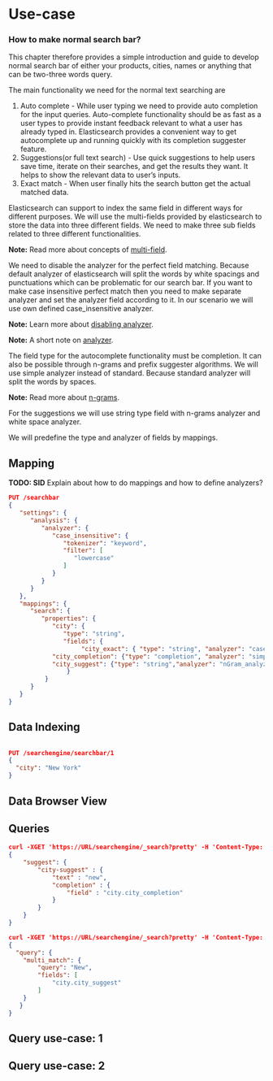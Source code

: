 # Use-case

### How to make normal search bar?

This chapter therefore provides a simple introduction and guide to develop normal search bar of either your products, cities, names or anything that can be two-three words query. 

The main functionality we need for the normal text searching are

1. Auto complete - While user typing we need to provide auto completion for the input queries. Auto-complete functionality should be as fast as a user types to provide instant feedback relevant to what a user has already typed in.  Elasticsearch provides a convenient way to get autocomplete up and running quickly with its completion suggester feature. 
2. Suggestions(or full text search) - Use quick suggestions to help users save time, iterate on their searches, and get the results they want. It helps to show the relevant data to user’s inputs. 
3. Exact match - When user finally hits the search button get the actual matched data. 

Elasticsearch can support to index the same field in different ways for different purposes. We will use the multi-fields provided by elasticsearch to store the data into three different fields. We need to make three sub fields related to three different functionalities. 


**Note:** Read more about concepts of [multi-field](https://www.elastic.co/guide/en/elasticsearch/reference/current/multi-fields.html).

We need to disable the analyzer for the perfect field matching. Because default analyzer of elasticsearch will split the words by white spacings and punctuations which can be problematic for our search bar. If you want to make case insensitive perfect match then you need to make separate analyzer and set the analyzer field according to it. In our scenario we will use own defined case_insensitive analyzer. 

**Note:** Learn more about [disabling analyzer](https://www.elastic.co/guide/en/elasticsearch/guide/current/_finding_exact_values.html). 


**Note:** A short note on [analyzer](https://www.elastic.co/blog/found-text-analysis-part-1).

The field type for the autocomplete functionality must be completion. It can also be possible through n-grams and prefix suggester algorithms. We will use simple analyzer instead of standard. Because standard analyzer will split the words by spaces.
 
**Note:** Read more about [n-grams](https://www.elastic.co/guide/en/elasticsearch/reference/current/analysis-ngram-tokenizer.html). 

For the suggestions we will use string type field with n-grams analyzer and white space analyzer.

We will predefine the type and  analyzer of fields by mappings.

## Mapping


**TODO: SID** Explain about how to do mappings and how to define analyzers? 

```json
PUT /searchbar
{
   "settings": {
      "analysis": {
         "analyzer": {
            "case_insensitive": {
               "tokenizer": "keyword",
               "filter": [
                  "lowercase"
               ]
            }
         }
      }
   },
   "mappings": {
      "search": {
         "properties": {
            "city": {
               "type": "string",
               "fields": {
            		"city_exact": { "type": "string", "analyzer": "case_insensitive" },
			"city_completion": {"type": "completion", "analyzer": "simple" , "search_analyzer": "simple", "payloads": false},
			"city_suggest": {"type": "string","analyzer": "nGram_analyzer", "search_analyzer": "whitespace_analyzer"}
            	}
          }
      }
   }
}
```

## Data Indexing
```json

PUT /searchengine/searchbar/1
{
  "city": "New York"
}

```

## Data Browser View

## Queries
```json
curl -XGET 'https://URL/searchengine/_search?pretty' -H 'Content-Type: application/json' -d'
{
    "suggest": {
        "city-suggest" : {
            "text" : "new",
            "completion" : {
                "field" : "city.city_completion"
            }
        }
    }
}
```
```json
curl -XGET 'https://URL/searchengine/_search?pretty' -H 'Content-Type: application/json' -d'
{
  "query": {
  	"multi_match": {
		"query": "New",
		"fields": [ 
			"city.city_suggest"
		]
	}
   }
}
```
## Query use-case: 1

## Query use-case: 2

